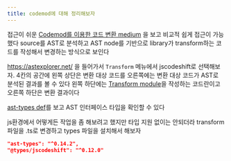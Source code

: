 ```yaml
---
title: codemod에 대해 정리해보자
---
```

접근이 쉬운 [Codemod를 이용한 코드 변환 medium](https://medium.com/@bjrnt/codemod%EB%A5%BC-%EC%9D%B4%EC%9A%A9%ED%95%9C-%EC%BD%94%EB%93%9C-%EB%B3%80%ED%99%98-bf04e894f3f1) 을 보고 비교적 쉽게 접근이 가능했다
source를 AST로 분석하고 AST node를 기반으로 library가 transform하는 코드를 작성해서 변경하는 방식으로 보인다

https://astexplorer.net/
을 들어가서 `Transform` 메뉴에서  jscodeshift로 선택해보자. 
4칸의 공간에 왼쪽 상단은 변환 대상 코드를 오른쪽에는 변환 대상 코드가 AST로 분석된 결과를 볼 수 있다
왼쪽 하단에는  [Transform module](https://github.com/facebook/jscodeshift?tab=readme-ov-file#transform-module)을 작성하는 코드란이고 오른쪽 하단은 변환 결과이다

[ast-types def](https://github.com/benjamn/ast-types/blob/master/src/def/core.ts)를 보고 AST 인터페이스 타입을 확인할 수 있다

js환경에서 어떻게든 작업을 좀 해보려고 했지만 타입 지원 없이는 안되더라
transform 파일을 .ts로 변경하고 types 파일을 설치해서 해보자
```json
"ast-types": "^0.14.2",
"@types/jscodeshift": "^0.12.0"
```
